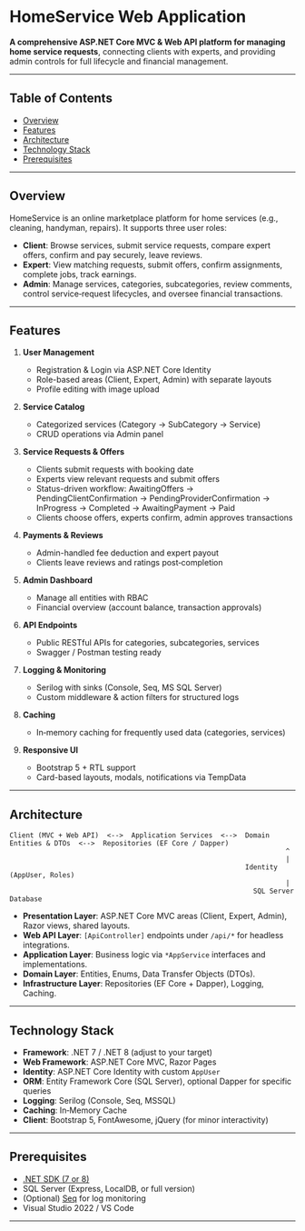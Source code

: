 # HomeService Web Application

**A comprehensive ASP.NET Core MVC & Web API platform for managing home service requests**, connecting clients with experts, and providing admin controls for full lifecycle and financial management.

---

## Table of Contents
- [Overview](#overview)
- [Features](#features)
- [Architecture](#architecture)
- [Technology Stack](#technology-stack)
- [Prerequisites](#prerequisites)


---

## Overview
HomeService is an online marketplace platform for home services (e.g., cleaning, handyman, repairs). It supports three user roles:

- **Client**: Browse services, submit service requests, compare expert offers, confirm and pay securely, leave reviews.
- **Expert**: View matching requests, submit offers, confirm assignments, complete jobs, track earnings.
- **Admin**: Manage services, categories, subcategories, review comments, control service‑request lifecycles, and oversee financial transactions.

---

## Features

1. **User Management**
   - Registration & Login via ASP.NET Core Identity
   - Role-based areas (Client, Expert, Admin) with separate layouts
   - Profile editing with image upload

2. **Service Catalog**
   - Categorized services (Category → SubCategory → Service)
   - CRUD operations via Admin panel

3. **Service Requests & Offers**
   - Clients submit requests with booking date
   - Experts view relevant requests and submit offers
   - Status-driven workflow: AwaitingOffers → PendingClientConfirmation → PendingProviderConfirmation → InProgress → Completed → AwaitingPayment → Paid
   - Clients choose offers, experts confirm, admin approves transactions

4. **Payments & Reviews**
   - Admin-handled fee deduction and expert payout
   - Clients leave reviews and ratings post‑completion

5. **Admin Dashboard**
   - Manage all entities with RBAC
   - Financial overview (account balance, transaction approvals)

6. **API Endpoints**
   - Public RESTful APIs for categories, subcategories, services
   - Swagger / Postman testing ready

7. **Logging & Monitoring**
   - Serilog with sinks (Console, Seq, MS SQL Server)
   - Custom middleware & action filters for structured logs

8. **Caching**
   - In‑memory caching for frequently used data (categories, services)

9. **Responsive UI**
   - Bootstrap 5 + RTL support
   - Card-based layouts, modals, notifications via TempData

---

## Architecture

```
Client (MVC + Web API)  <-->  Application Services  <-->  Domain Entities & DTOs  <-->  Repositories (EF Core / Dapper)
                                                                    ^
                                                                    |
                                                          Identity  (AppUser, Roles)
                                                                    |
                                                            SQL Server Database
```  

- **Presentation Layer**: ASP.NET Core MVC areas (Client, Expert, Admin), Razor views, shared layouts.
- **Web API Layer**: `[ApiController]` endpoints under `/api/*` for headless integrations.
- **Application Layer**: Business logic via `*AppService` interfaces and implementations.
- **Domain Layer**: Entities, Enums, Data Transfer Objects (DTOs).
- **Infrastructure Layer**: Repositories (EF Core + Dapper), Logging, Caching.

---

## Technology Stack

- **Framework**: .NET 7 / .NET 8 (adjust to your target)
- **Web Framework**: ASP.NET Core MVC, Razor Pages
- **Identity**: ASP.NET Core Identity with custom `AppUser`
- **ORM**: Entity Framework Core (SQL Server), optional Dapper for specific queries
- **Logging**: Serilog (Console, Seq, MSSQL)
- **Caching**: In‑Memory Cache
- **Client**: Bootstrap 5, FontAwesome, jQuery (for minor interactivity)

---

## Prerequisites

- [.NET SDK (7 or 8)](https://dotnet.microsoft.com/download)
- SQL Server (Express, LocalDB, or full version)
- (Optional) [Seq](https://datalust.co/seq) for log monitoring
- Visual Studio 2022 / VS Code

---


